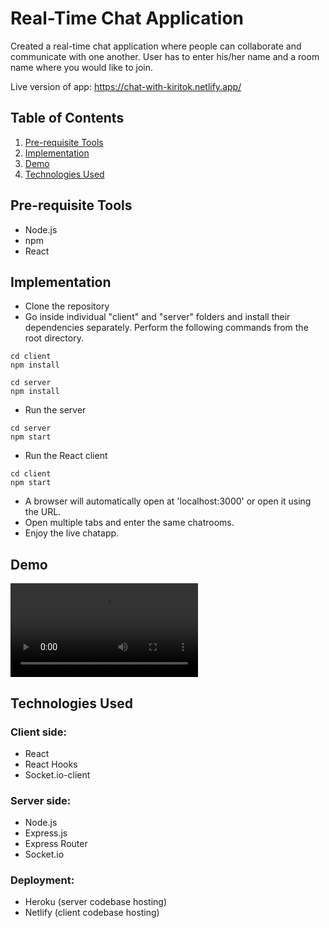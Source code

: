 # Real-Time Chat Application
Created a real-time chat application where people can collaborate and communicate with one another.
User has to enter his/her name and a room name where you would like to join.

Live version of app: https://chat-with-kiritok.netlify.app/

## Table of Contents
1. [Pre-requisite Tools](#pre-requisite-tools)
1. [Implementation](#implementation)
1. [Demo](#demo)
1. [Technologies Used](#technologies-used)

## Pre-requisite Tools
- Node.js
- npm
- React

## Implementation
- Clone the repository
- Go inside individual "client" and "server" folders and install their dependencies separately. Perform the following commands from the root directory.
```Client folder
cd client
npm install
```

```Server folder
cd server
npm install
```

- Run the server
```
cd server
npm start
```
- Run the React client
```
cd client
npm start
```
- A browser will automatically open at 'localhost:3000' or open it using the URL.
- Open multiple tabs and enter the same chatrooms.
- Enjoy the live chatapp.

## Demo
![](./demo/real-time-chat-app-demo.mp4)

## Technologies Used
### Client side:
- React
- React Hooks
- Socket.io-client

### Server side:
- Node.js
- Express.js
- Express Router
- Socket.io

### Deployment:
- Heroku (server codebase hosting)
- Netlify (client codebase hosting)
